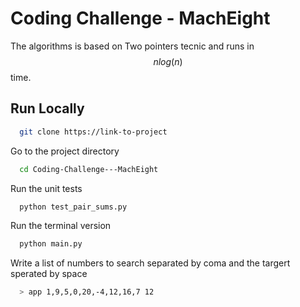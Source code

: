 
# Coding Challenge - MachEight


The algorithms is based on Two pointers tecnic and runs in $$nlog(n)$$ time.


## Run Locally


```bash
  git clone https://link-to-project
```

Go to the project directory

```bash
  cd Coding-Challenge---MachEight
```

Run the unit tests

```bash
  python test_pair_sums.py
```

Run the terminal version

```bash
  python main.py
```

Write a list of numbers to search separated by coma and the targert sperated by space

```bash
  > app 1,9,5,0,20,-4,12,16,7 12
```

